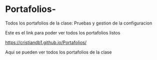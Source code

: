 # Portafolios-
Todos los portafolios de la clase: Pruebas y gestion de la configuracion

Este es el link para poder ver todos los portafolios listos

https://cristiandb1.github.io/Portafolios/

Aqui se pueden ver todos los portafolios de la clase
